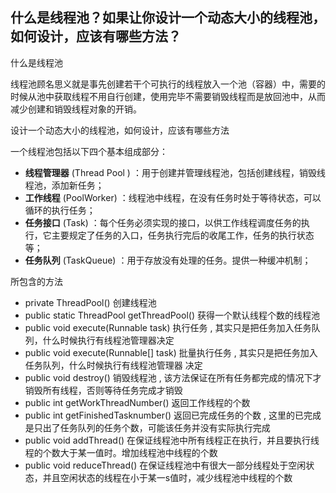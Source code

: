 ## 什么是线程池？如果让你设计一个动态大小的线程池，如何设计，应该有哪些方法？

什么是线程池

线程池顾名思义就是事先创建若干个可执行的线程放入一个池（容器）中，需要的时候从池中获取线程不用自行创建，使用完毕不需要销毁线程而是放回池中，从而减少创建和销毁线程对象的开销。

设计一个动态大小的线程池，如何设计，应该有哪些方法

一个线程池包括以下四个基本组成部分：
* **线程管理器** (Thread Pool ) ：用于创建并管理线程池，包括创建线程，销毁线程池，添加新任务；
* **工作线程** (PoolWorker) ：线程池中线程，在没有任务时处于等待状态，可以循环的执行任务；
* **任务接口** (Task) ：每个任务必须实现的接口，以供工作线程调度任务的执行，它主要规定了任务的入口，任务执行完后的收尾工作，任务的执行状态等；
* **任务队列** (TaskQueue) ：用于存放没有处理的任务。提供一种缓冲机制；

所包含的方法
* private ThreadPool() 创建线程池
* public static ThreadPool getThreadPool() 获得一个默认线程个数的线程池
* public void execute(Runnable task) 执行任务 , 其实只是把任务加入任务队列，什么时候执行有线程池管理器决定
* public void execute(Runnable[] task) 批量执行任务 , 其实只是把任务加入任务队列，什么时候执行有线程池管理器 决定
* public void destroy() 销毁线程池 , 该方法保证在所有任务都完成的情况下才销毁所有线程，否则等待任务完成才销毁
* public int getWorkThreadNumber() 返回工作线程的个数
* public int getFinishedTasknumber() 返回已完成任务的个数 , 这里的已完成是只出了任务队列的任务个数，可能该任务并没有实际执行完成
* public void addThread() 在保证线程池中所有线程正在执行，并且要执行线程的个数大于某一值时。增加线程池中线程的个数
* public void reduceThread() 在保证线程池中有很大一部分线程处于空闲状态，并且空闲状态的线程在小于某一s值时，减少线程池中线程的个数